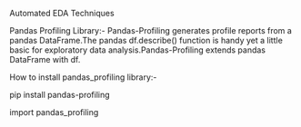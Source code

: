 Automated EDA Techniques

Pandas Profiling Library:-
Pandas-Profiling generates profile reports from a pandas DataFrame.The pandas df.describe() function is handy yet a little basic for exploratory data analysis.Pandas-Profiling extends pandas DataFrame with df.

How to install pandas_profiling library:-

pip install pandas-profiling

import pandas_profiling

